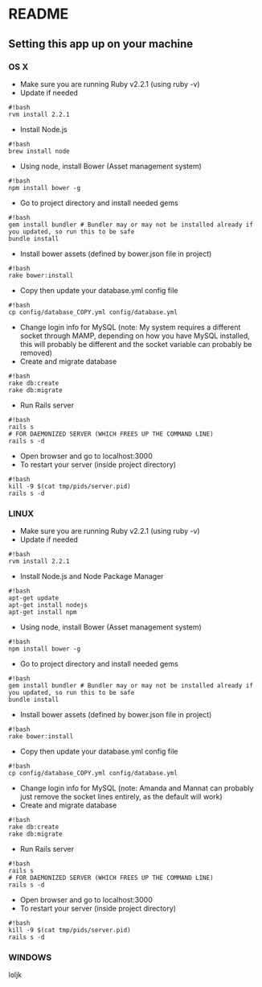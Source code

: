 # README #

## Setting this app up on your machine ##

### OS X ###
* Make sure you are running Ruby v2.2.1 (using ruby -v)
* Update if needed
```
#!bash
rvm install 2.2.1
```
* Install Node.js
```
#!bash
brew install node
```
* Using node, install Bower (Asset management system)
```
#!bash
npm install bower -g
```
* Go to project directory and install needed gems
```
#!bash
gem install bundler # Bundler may or may not be installed already if you updated, so run this to be safe
bundle install
```
* Install bower assets (defined by bower.json file in project)
```
#!bash
rake bower:install
```
* Copy then update your database.yml config file
```
#!bash
cp config/database_COPY.yml config/database.yml
```
* Change login info for MySQL (note: My system requires a different socket through MAMP, depending on how you have MySQL installed, this will probably be different and the socket variable can probably be removed)
* Create and migrate database
```
#!bash
rake db:create
rake db:migrate
```
* Run Rails server
```
#!bash
rails s
# FOR DAEMONIZED SERVER (WHICH FREES UP THE COMMAND LINE)
rails s -d
```
* Open browser and go to localhost:3000
* To restart your server (inside project directory)
```
#!bash
kill -9 $(cat tmp/pids/server.pid)
rails s -d
```


### LINUX ###
* Make sure you are running Ruby v2.2.1 (using ruby -v)
* Update if needed
```
#!bash
rvm install 2.2.1
```
* Install Node.js and Node Package Manager
```
#!bash
apt-get update
apt-get install nodejs
apt-get install npm
```
* Using node, install Bower (Asset management system)
```
#!bash
npm install bower -g
```
* Go to project directory and install needed gems
```
#!bash
gem install bundler # Bundler may or may not be installed already if you updated, so run this to be safe
bundle install
```
* Install bower assets (defined by bower.json file in project)
```
#!bash
rake bower:install
```
* Copy then update your database.yml config file
```
#!bash
cp config/database_COPY.yml config/database.yml
```
* Change login info for MySQL (note: Amanda and Mannat can probably just remove the socket lines entirely, as the default will work)
* Create and migrate database
```
#!bash
rake db:create
rake db:migrate
```
* Run Rails server
```
#!bash
rails s
# FOR DAEMONIZED SERVER (WHICH FREES UP THE COMMAND LINE)
rails s -d
```
* Open browser and go to localhost:3000
* To restart your server (inside project directory)
```
#!bash
kill -9 $(cat tmp/pids/server.pid)
rails s -d
```

### WINDOWS ###
loljk